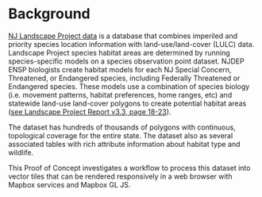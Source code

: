 # Background

<a href="http://www.state.nj.us/dep/fgw/ensp/landscape/index.htm" target="_blank">NJ Landscape Project data</a> is a database that combines imperiled and priority species location information with land-use/land-cover (LULC) data. Landscape Project species habitat areas are determined by running species-specific models on a species observation point dataset. NJDEP ENSP biologists create habitat models for each NJ Special Concern, Threatened, or Endangered species, including Federally Threatened or Endangered species. These models use a combination of species biology (i.e. movement patterns, habitat preferences, home ranges, etc) and statewide land-use land-cover polygons to create potential habitat areas (<a href="http://www.state.nj.us/dep/fgw/ensp/landscape/lp_report_3_3.pdf" target="_blank">see Landscape Project Report v3.3, page 18-23</a>).

The dataset has hundreds of thousands of polygons with continuous, topological coverage for the entire state. The dataset also as several associated tables with rich attribute information about habitat type and wildlife.

This Proof of Concept investigates a workflow to process this dataset into vector tiles that can be rendered responsively in a web browser with Mapbox services and Mapbox GL JS.

